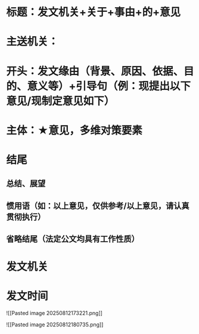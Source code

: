 # 标题：发文机关+关于+事由+的+意见
# 主送机关：
# 开头：发文缘由（背景、原因、依据、目的、意义等）+引导句（例：现提出以下意见/现制定意见如下）
# 主体：★意见，多维对策要素
# 结尾
## 总结、展望
## 惯用语（如：以上意见，仅供参考/以上意见，请认真贯彻执行）
## 省略结尾（法定公文均具有工作性质）
# 发文机关
# 发文时间
![[Pasted image 20250812173221.png]]

![[Pasted image 20250812180735.png]]
